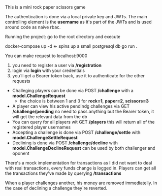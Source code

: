 This is a mini rock paper scissors game

The authentication is done via a local private key and JWTs. 
The main controlling element is the **username** as it's part of the JWTs and is used around code as naive rbac.

Running the project:
go to the root directory and execute

docker-compose up -d <- spins up a small postgresql db
go run .

You can make request to localhost:9000

1. you need to register a user via **/registration**
2. login via **login** with your credentials
3. you`ll get a Bearer token back, use it to authenticate for the other requests

- Challeging players can be done via POST **/challenge** with a **model.ChallengeRequest**
  - the choice is between 1 and 3 for **rock=1**, **paper=2**, **scissors=3**
- A player can view his active pendindg challenges via GET **/challenge/pending** no need to pass anything but the Bearer token, it will get the relevant data from the db
- You can query for all players wit GET **/players** this will return all of the registered player usernames
- Accepting a challenge is done via POST **/challenge/settle** with **model.ChallengeSettleRequest**
- Declining is done via POST **/challenge/decline** with **model.ChallengeDeclineRequest** can be used by both challenger and oponent

There's a mock implementation for transactions as I did not want to deal with real transactions, every funds change is logged in.
Players can get all the transactions they've made by querying **/transactions**

When a player challenges another, his money are removed immediatelly. In the case of declining a challenge they`re reverted.
